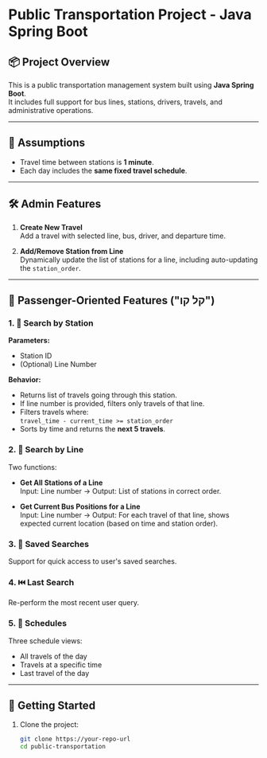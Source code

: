 # Public Transportation Project - Java Spring Boot

## 📦 Project Overview

This is a public transportation management system built using **Java Spring Boot**.  
It includes full support for bus lines, stations, drivers, travels, and administrative operations.

---

## 🧠 Assumptions

- Travel time between stations is **1 minute**.
- Each day includes the **same fixed travel schedule**.

---

## 🛠️ Admin Features

1. **Create New Travel**  
   Add a travel with selected line, bus, driver, and departure time.

2. **Add/Remove Station from Line**  
   Dynamically update the list of stations for a line, including auto-updating the `station_order`.

---

## 🚏 Passenger-Oriented Features ("קל קו")

### 1. 🔎 Search by Station

**Parameters:**  
- Station ID  
- (Optional) Line Number

**Behavior:**  
- Returns list of travels going through this station.  
- If line number is provided, filters only travels of that line.  
- Filters travels where:  
  `travel_time - current_time >= station_order`  
- Sorts by time and returns the **next 5 travels**.

### 2. 🔎 Search by Line

Two functions:

- **Get All Stations of a Line**  
  Input: Line number → Output: List of stations in correct order.

- **Get Current Bus Positions for a Line**  
  Input: Line number → Output: For each travel of that line, shows expected current location (based on time and station order).

### 3. 🧠 Saved Searches  
  Support for quick access to user's saved searches.

### 4. ⏮️ Last Search  
  Re-perform the most recent user query.

### 5. 📅 Schedules

Three schedule views:
- All travels of the day  
- Travels at a specific time  
- Last travel of the day  

---

## 🚀 Getting Started

1. Clone the project:
   ```bash
   git clone https://your-repo-url
   cd public-transportation
